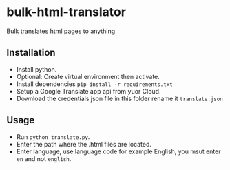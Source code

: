 # bulk-html-translator
Bulk translates html pages to anything


## Installation
- Install python.
- Optional: Create virtual environment then activate.
- Install dependencies `pip install -r requirements.txt`
- Setup a Google Translate app api from yuor Cloud.
- Download the credentials json file in this folder rename it `translate.json`

## Usage
- Run `python translate.py`.
- Enter the path where the .html files are located.
- Enter language, use language code for example English, you msut enter `en` and not `english`.
